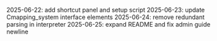 2025-06-22: add shortcut panel and setup script
2025-06-23: update Cmapping_system interface elements
2025-06-24: remove redundant parsing in interpreter
2025-06-25: expand README and fix admin guide newline
